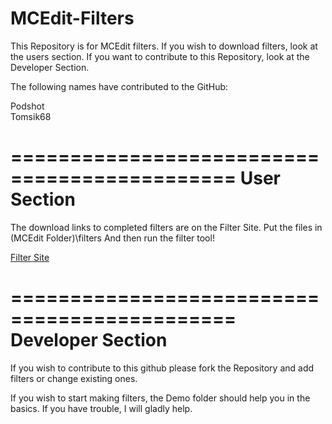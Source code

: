 MCEdit-Filters
==============
This Repository is for MCEdit filters. If you
wish to download filters, look at the users
section. If you want to contribute to this
Repository, look at the Developer Section.

The following names have contributed to 
the GitHub:

Podshot
<br>
Tomsik68
<br>




=============================================
User Section
=============================================
The download links to completed filters
are on the Filter Site.
Put the files in (MCEdit Folder)\filters
And then run the filter tool!

[Filter Site](http://podshot.github.io)


=============================================
Developer Section
=============================================
If you wish to contribute to this github
please fork the Repository and add filters or
change existing ones.

If you wish to start making filters, the Demo
folder should help you in the basics. If you
have trouble, I will gladly help.
